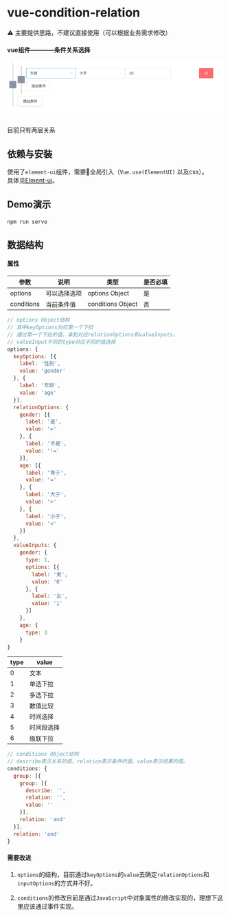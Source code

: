# vue-condition-relation

⚠️  主要提供思路，不建议直接使用（可以根据业务需求修改）

#### vue组件————条件关系选择

![Demo](./public/demo.png)

目前只有两层关系

## 依赖与安装

使用了`element-ui`组件，需要全局引入（`Vue.use(ElementUI)` 以及css）。  
具体见[Elment-ui](http://element-cn.eleme.io/#/zh-CN/component/quickstart)。

## Demo演示

`npm run serve`

## 数据结构

#### 属性

|参数|说明|类型|是否必填|
|---|----|---|-------|
|options|可以选择选项|options Object|是|
|conditions|当前条件值|conditions Object|否|

```javascript
// options Object结构
// 其中keyOptions对应第一个下拉
// 通过第一个下拉的值，拿到对应relationOptions和valueInputs。
// valueInput不同的type对应不同的值选择
options: {
  keyOptions: [{
    label: '性别',
    value: 'gender'
  }, {
    label: '年龄',
    value: 'age'
  }],
  relationOptions: {
    gender: [{
      label: '是',
      value: '='
    }, {
      label: '不是',
      value: '!='
    }],
    age: [{
      label: '等于',
      value: '='
    }, {
      label: '大于',
      value: '>'
    }, {
      label: '小于',
      value: '<'
    }]
  },
  valueInputs: {
    gender: {
      type: 1,
      options: [{
        label: '男',
        value: '0'
      }, {
        label: '女',
        value: '1'
      }]
    },
    age: {
      type: 3
    }
}
```
|type|value|
|----|-----|
|0|文本|
|1|单选下拉|
|2|多选下拉|
|3|数值比较|
|4|时间选择|
|5|时间段选择|
|6|级联下拉|

```javascript
// conditions Object结构
// describe表示关系的值，relation表示条件的值，value表示结果的值。
conditions: {
  group: [{
    group: [{
      describe: '',
      relation: '',
      value: ''
    }],
    relation: 'and'
  }],
  relation: 'and'
}
```

#### 需要改进

1. `options`的结构，目前通过`keyOptions`的`value`去确定`relationOptions`和`inputOptions`的方式并不好。

2. `conditions`的修改目前是通过`JavaScript`中对象属性的修改实现的，理想下这里应该通过事件实现。